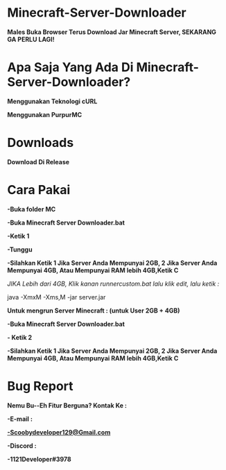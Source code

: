 # Minecraft-Server-Downloader
**Males Buka Browser Terus Download Jar Minecraft Server, SEKARANG GA PERLU LAGI!**

# Apa Saja Yang Ada Di Minecraft-Server-Downloader?

**Menggunakan Teknologi cURL**

**Menggunakan PurpurMC**

# Downloads

**Download Di Release**

# Cara Pakai

**-Buka folder MC**

**-Buka Minecraft Server Downloader.bat**

**-Ketik 1**

**-Tunggu**

**-Silahkan Ketik 1 Jika Server Anda Mempunyai 2GB, 2 Jika Server Anda Mempunyai 4GB, Atau Mempunyai RAM lebih 4GB,Ketik C**

*JIKA Lebih dari 4GB, Klik kanan runnercustom.bat lalu klik edit, lalu ketik :*

java -Xmx<ram server lu>M -Xms,<ram server lu>M -jar server.jar

**Untuk mengrun Server Minecraft : (untuk User 2GB + 4GB)**

**-Buka Minecraft Server Downloader.bat**

 
**- Ketik 2**

**-Silahkan Ketik 1 Jika Server Anda Mempunyai 2GB, 2 Jika Server Anda Mempunyai 4GB, Atau Mempunyai RAM lebih 4GB,Ketik C**
  

# Bug Report

**Nemu Bu--Eh Fitur Berguna? Kontak Ke :**

**-E-mail :**

**-Scoobydeveloper129@Gmail.com**

**-Discord :**

**-1121Developer#3978**
